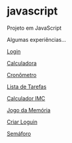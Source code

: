# javascript
 Projeto em JavaScript

Algumas experiências...

<a href="https://liarasampaio.github.io/javascript/pagina/loguin.html">Login</a>

<a href="https://liarasampaio.github.io/javascript/calculadora/calcu.html">Calculadora</a>

<a href="https://liarasampaio.github.io/javascript/cronometro/cronometro.html">Cronômetro</a>

<a href="https://liarasampaio.github.io/javascript/tarefas/lista.html">Lista de Tarefas</a>

<a href="https://liarasampaio.github.io/javascript/imc/calculo.html">Calculador IMC</a>

<a href="https://liarasampaio.github.io/javascript/jogo/jg.html">Jogo da Memória</a>

<a href="https://liarasampaio.github.io/javascript/criar/pagina.html">Criar Loguin</a>

<a href="https://liarasampaio.github.io/javascript/semaforo/sinal.html">Semáforo</a>


